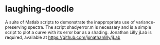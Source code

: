 # laughing-doodle
A suite of Matlab scripts to demonstrate the inappropriate use of variance-preserving spectra. The script shadyerror.m is necessary and is a simple script to plot a curve with its error bar as a shading. Jonathan Lilly jLab is required, available at https://github.com/jonathanlilly/jLab
